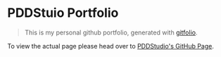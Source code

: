 # PDDStuio Portfolio

> This is my personal github portfolio, generated with [gitfolio](https://github.com/imfunniee/gitfolio).

To view the actual page please head over to [PDDStudio's GitHub Page](https://pddstudio.github.io).
